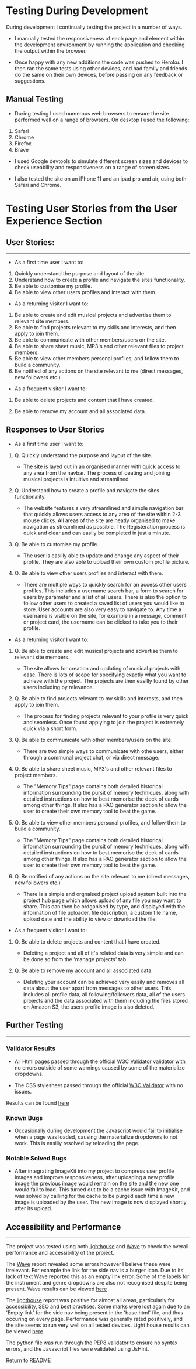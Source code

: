 # Testing During Development

During development I continually testing the project in a number of ways.

- I manually tested the responsiveness of each page and element within the development environment by running the application and checking the output within the browser.

- Once happy with any new additions the code was pushed to Heroku. I then ran the same tests using other devices, and had family and friends do the same on their own devices, before passing on any feedback or suggestions.

## Manual Testing

* During testing I used numerous web browsers to ensure the site performed well on a range of browsers. On desktop I used the following:

1. Safari
2. Chrome
3. Firefox
4. Brave

* I used Google devtools to simulate different screen sizes and devices to check useability and responsiveness on a range of screen sizes.

* I also tested the site on an iPhone 11 and an ipad pro and air, using both Safari and Chrome.


# Testing User Stories from the User Experience Section

## User Stories:
---
- As a first time user I want to:

1. Quickly understand the purpose and layout of the site.
2. Understand how to create a profile and navigate the sites functionality.
3. Be able to customise my profile.
4. Be able to view other users profiles and interact with them.

- As a returning visitor I want to:

1. Be able to create and edit musical projects and advertise them to relevant site members.
2. Be able to find projects relevant to my skills and interests, and then apply to join them.
3. Be able to communicate with other members/users on the site.
4. Be able to share sheet music, MP3's and other relevant files to project members.
5. Be able to view other members personal profiles, and follow them to build a community.
6. Be notified of any actions on the site relevant to me (direct messages, new followers etc.)

- As a frequent visitor I want to:

1. Be able to delete projects and content that I have created.

2. Be able to remove my account and all associated data.

## Responses to User Stories

- As a first time user I want to:

1. Q.  Quickly understand the purpose and layout of the site.
      * The site is layed out in an organised manner with quick access to any area from the navbar. The process of ceating and joining musical projects is intuitive and streamlined.

2. Q. Understand how to create a profile and navigate the sites functionality.
      * The website features a very streamlined and simple navigation bar that quickly allows users access to any area of the site within 2-3 mouse clicks. All areas of the site are neatly organised to make navigation as streamlined as possible.
      The Registeration process is quick and clear and can easily be completed in just a minute.

3. Q. Be able to customise my profile.
      * The user is easilly able to update and change any aspect of their profile. They are also able to upload their own custom profile picture.

4. Q. Be able to view other users profiles and interact with them.
    * There are multiple ways to quickly search for an access other users profiles. This includes a username search bar, a form to search for users by parameter and a list of all users.
    There is also the option to follow other users to created a saved list of users you would like to store. 
    User accounts are also very easy to navigate to. Any time a username is visible on the site, for example in a message, comment or project card, the username can be clicked to take you to their profile.


- As a returning visitor I want to:

1. Q. Be able to create and edit musical projects and advertise them to relevant site members.
      * The site allows for creation and updating of musical projects with ease. There is lots of scope for specifying exactly what you want to achieve with the project. The projects are then easilly found by other users including by relevance.

2. Q. Be able to find projects relevant to my skills and interests, and then apply to join them.
      * The process for finding projects relevant to your profile is very quick and seamless. Once found applying to join the project is extremely quick via a short form.

3. Q. Be able to communicate with other members/users on the site.
      * There are two simple ways to communicate with othe users, either through a communal project chat, or via direct message.

4. Q. Be able to share sheet music, MP3's and other relevant files to project members.
      * The "Memory Tips" page contains both detailed historical information surrounding the pursit of memory techniques, along with detailed instructions on how to best memorise the deck of cards among other things. It also has a PAO generator section to allow the user to create their own memory tool to beat the game.

5. Q. Be able to view other members personal profiles, and follow them to build a community.
      * The "Memory Tips" page contains both detailed historical information surrounding the pursit of memory techniques, along with detailed instructions on how to best memorise the deck of cards among other things. It also has a PAO generator section to allow the user to create their own memory tool to beat the game.

6. Q. Be notified of any actions on the site relevant to me (direct messages, new followers etc.)
      * There is a simple and orgnaised project upload system built into the project hub page which allows upload of any file you may want to share. This can then be ordganised by type, and displayed with the information of file uploader, file description, a custom file name, upload date and the ability to view or download the file.              


- As a frequent visitor I want to:

1. Q. Be able to delete projects and content that I have created.
    * Deleting a project and all of it's related data is very simple and can be done so from the 'manage projects' tab. 

2. Q. Be able to remove my account and all associated data.
    * Deleting your account can be achieved very easily and removes all data about the user apart from messages to other users. 
    This includes all profile data, all following/followers data, all of the users projects and the data associated with them including the files stored on Amazon S3, the users profile image is also deleted. 
    
## Further Testing
---
### Validator Results
* All Html pages passed through the official [W3C Validator](https://validator.w3.org) validator with no errors outside of some warnings caused by some of the materialize dropdowns.

* The CSS stylesheet passed through the official [W3C Validator](https://validator.w3.org) with no issues.

Results can be found [here](/static/readme-files/validator-results/)

### Known Bugs

* Occasionally during development the Javascript would fail to initialise when a page was loaded, causing the materialize dropdowns to not work. This is easilly resolved by reloading the page.


### Notable Solved Bugs

* After integrating ImageKit into my project to compress user profile images and improve responsiveness, after uploading a new profile image the previous image would remain on the site and the new one would fail to load. This turned out to be a cache issue with ImageKit, and was solved by calliing for the cache to be purged each time a new image is uploaded by the user. The new image is now displayed shortly after its upload. 


## Accessibility and Performance
---
The project was tested using both [lighthouse](https://developers.google.com/web/tools/lighthouse) and [Wave](https://wave.webaim.org/) to check the overall performance and accessibility of the project.

The [Wave](https://wave.webaim.org/) report revealed some errors however I believe these were irrelevant. For example the link for the side nav is a burger icon. Due to its' lack of text Wave reported this as an empty link error. Some of the labels for the instrument and genre dropdowns are also not recognised despite being present.
Wave results can be viewed [here](/static/readme-files/wave/)

The [lighthouse](https://developers.google.com/web/tools/lighthouse) report was positive for almost all areas, particularly for accessibility, SEO and best practises. Some marks were lost again due to an 'Empty link' for the side nav being present in the 'base.html' file, and thus occuring on every page.
Performance was generally rated positively, and the site seems to run very well on all tested devices.
Light house results can be viewed [here](/static/readme-files/lighthouse/)

The python file was run through the PEP8 validator to ensure no syntax errors, and the Javascript files were validated using JsHint.

[Return to README](/README.md)